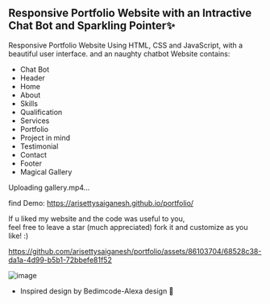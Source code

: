 ## Responsive Portfolio Website with an Intractive Chat Bot and Sparkling Pointer✨

Responsive Portfolio Website Using HTML, CSS and JavaScript, with a beautiful user interface. and an naughty chatbot 
Website contains: 
- Chat Bot
- Header 
- Home
- About
- Skills
- Qualification
- Services
- Portfolio
- Project in mind
- Testimonial
- Contact
- Footer
- Magical Gallery

Uploading gallery.mp4…



find Demo: https://arisettysaiganesh.github.io/portfolio/

If u liked my website and the code was useful to you, <br>
feel free to leave a star (much appreciated) fork it and customize as you like! :)


https://github.com/arisettysaiganesh/portfolio/assets/86103704/68528c38-da1a-4d99-b5b1-72bbefe81f52


![image](https://github.com/arisettysaiganesh/portfolio/assets/86103704/e372a72e-77d6-4547-aa51-618a6f570447)



- Inspired design by Bedimcode-Alexa design 🙌
